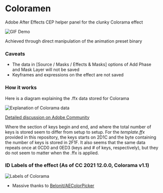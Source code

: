 # Coloramen

Adobe After Effects CEP helper panel for the clunky Colorama effect

![GIF Demo](https://user-images.githubusercontent.com/13716477/116627160-980a7c80-a91a-11eb-9423-60a6f77192c9.gif)

Achieved through direct manipulation of the animation preset binary

### Caveats
- The data in [Source / Masks / Effects & Masks] options of Add Phase and Mask Layer will not be saved
- Keyframes and expressions on the effect are not saved

### How it works
Here is a diagram explaining the .ffx data stored for Colorama

![Explanation of Colorama data](https://i.imgur.com/U0D5Q5h.png)

[Detailed discussion on Adobe Community](https://community.adobe.com/t5/after-effects/change-colorama-colors-via-scripting/m-p/10392133)

Where the section of keys begin and end, and where the total number of keys is stored seem to differ from setup to setup. For the *template.ffx* provided in this repository, the keys starts on 2D1C and the byte containing the number of keys is stored in 2F1F.
It also seems that the same data repeats once at 0CD0 and 0ED3 (keys and # of keys, respectively), but they do not seem to matter when the .ffx is applied.

### ID Labels of the effect (As of CC 2021 12.0.0, Colorama v1.1)

![Labels of Colorama](https://i.imgur.com/TLkFsAq.png)

- Massive thanks to [Belonit/AEColorPicker](https://github.com/Belonit/AEColorPicker)
